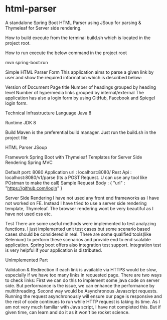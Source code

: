 # html-parser
A standalone Spring Boot HTML Parser using JSoup for parsing &amp; Thymeleaf for Server side rendering.

How to build
execute from the terminal build.sh which is located in the project root.

How to run
execute the below command in the project root

mvn spring-boot:run


Simple HTML Parser Form
This application aims to parse a given link by user and show the required information which is described below:

Version of Document
Page title
Number of headings grouped by heading level
Number of hypermedia links grouped by internal/external
The application has also a login form by using GitHub, Facebook and Spiegel login form.

Technical Infrastructure
Language
Java 8

Runtime
JDK 8

Build
Maven is the preferential build manager. Just run the build.sh in the project file

HTML Parser
JSoup

Framework
Spring Boot with Thymeleaf Templates for Server Side Rendering
Spring MVC


Default port: 8080 
Application url : localhost:8080/
Rest Api : localhost:8080/v1/parse (Its a POST Request. U can use any tool like POstman to make the call)
Sample Request Body : 
{
"url" : "https://github.com/login"
}

Server Side Rendering
I have not used any front end frameworks as I have not worked on FE. Instead I have tried to use a server side rendering template, Thymeleaf. The browser rendering wont be very beautiful
as I have not used css etc. 

Test
There are some useful methods were implemented to test analyzing functions. I just implemented unit test cases but some scenario based cases should be considered in real. There are some qualified tools(like Selenium) to perform these scenarios and provide end to end scalable application. Spring boot offers also integration test support. Integration test is very helpful if your application is distributed.

UnImplemented Part

Validation & Redirection if each link is available via HTTPS would be slow, especially if we have too many links in requested page. There are two ways to check links: First we can do this to implement some java code on server side. But performance is the issue, we can enhance the performance by multithreading. Second way would be Asynchronous Javascript requests. Running the request asynchronously will ensure our page is responsive and the rest of code continues to run while HTTP request is taking its time.
As I am not very much familiar with Java script, I have not completed this. But if given time, can learn and do it as it won't be rocket science.
